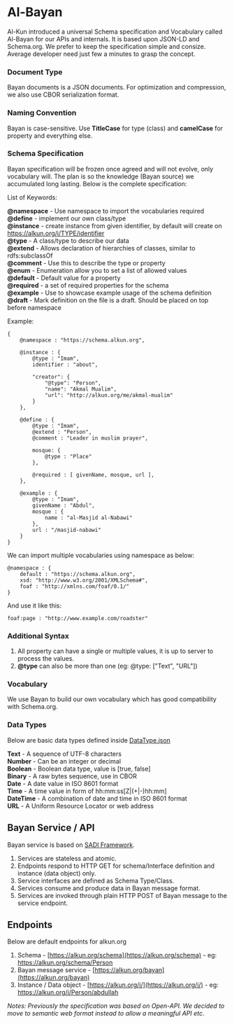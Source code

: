 # Al-Bayan

Al-Kun introduced a universal Schema specification and Vocabulary called Al-Bayan for our APIs and internals. It is based upon JSON-LD and Schema.org. We prefer to keep the specification simple and consize. Average developer need just few a minutes to grasp the concept.


### Document Type
Bayan documents is a JSON documents. For optimization and compression, we also use CBOR serialization format.


### Naming Convention
Bayan is case-sensitive. Use **TitleCase** for type (class) and **camelCase** for property and everything else.


### Schema Specification

Bayan specification will be frozen once agreed and will not evolve, only vocabulary will. The plan is so the knowledge (Bayan source) we accumulated long lasting.
Below is the complete specification:

List of Keywords:

**@namespace** - Use namespace to import the vocabularies required \
**@define** - implement our own class/type \
**@instance** - create instance from given identifier, by default will create on https://alkun.org/i/TYPE/identifier \
**@type** - A class/type to describe our data \
**@extend** - Allows declaration of hierarchies of classes, similar to rdfs:subclassOf \
**@comment** - Use this to describe the type or property \
**@enum** - Enumeration allow you to set a list of allowed values \
**@default** - Default value for a property \
**@required** - a set of required properties for the schema \
**@example** - Use to showcase example usage of the schema definition \
**@draft** - Mark definition on the file is a draft. Should be placed on top before namespace

Example:
```
{
    @namespace : "https://schema.alkun.org",

    @instance : {
        @type : "Imam",
        identifier : "about",

        "creator": {
            "@type": "Person",
            "name": "Akmal Mualim",
            "url": "http://alkun.org/me/akmal-mualim"
        }
    },

    @define : {
        @type : "Imam",
        @extend : "Person",
        @comment : "Leader in muslim prayer",

        mosque: {
            @type : "Place"
        },

        @required : [ givenName, mosque, url ],
    },

    @example : {
        @type : "Imam",
        givenName : "Abdul",
        mosque : {
            name : "al-Masjid al-Nabawi"
        },
        url : "/masjid-nabawi"
    }
}
```

We can import multiple vocabularies using namespace as below:
```
@namespace : {
    default : "https://schema.alkun.org",
    xsd: "http://www.w3.org/2001/XMLSchema#",
    foaf : "http://xmlns.com/foaf/0.1/"
}
```

And use it like this:
```
foaf:page : "http://www.example.com/roadster"
```

### Additional Syntax
1. All property can have a single or multiple values, it is up to server to process the values.
2. **@type** can also be more than one (eg: @type: ["Text", "URL"])


### Vocabulary

We use Bayan to build our own vocabulary which has good compatibility with Schema.org.


### Data Types

Below are basic data types defined inside [DataType.json](https://alkun.org/schema/DataType.json)

**Text** - A sequence of UTF-8 characters \
**Number** - Can be an integer or decimal \
**Boolean** - Boolean data type, value is [true, false] \
**Binary** - A raw bytes sequence, use in CBOR \
**Date** - A date value in ISO 8601 format \
**Time** - A time value in form of hh:mm:ss[Z|(+|-)hh:mm] \
**DateTime** - A combination of date and time in ISO 8601 format \
**URL** - A Uniform Resource Locator or web address


## Bayan Service / API

Bayan service is based on [SADI Framework](https://github.com/sadiframework/svn-import).

1. Services are stateless and atomic.
2. Endpoints respond to HTTP GET for schema/Interface definition and instance (data object) only.
3. Service interfaces are defined as Schema Type/Class.
4. Services consume and produce data in Bayan message format.
5. Services are invoked through plain HTTP POST of Bayan message to the service endpoint.


## Endpoints

Below are default endpoints for alkun.org

1. Schema - [https://alkun.org/schema](https://alkun.org/schema) - eg: https://alkun.org/schema/Person
2. Bayan message service - [https://alkun.org/bayan](https://alkun.org/bayan)
3. Instance / Data object - [https://alkun.org/i/](https://alkun.org/i/)  - eg: https://alkun.org/i/Person/abdullah


*Notes: Previously the specification was based on Open-API. We decided to move to semantic web format instead to allow a meaningful API etc.*
